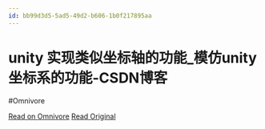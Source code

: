 ```yaml
---
id: bb99d3d5-5ad5-49d2-b606-1b0f217895aa
---
```


# unity 实现类似坐标轴的功能_模仿unity坐标系的功能-CSDN博客
#Omnivore

[Read on Omnivore](https://omnivore.app/me/unity-unity-csdn-18fa89db47f)
[Read Original](https://blog.csdn.net/WantFK/article/details/134537253?depth_1-utm_source=distribute.pc_relevant.none-task-blog-2%257Edefault%257EBlogCommendFromBaidu%257ERate-8-134537253-blog-81169500.235%255Ev43%255Epc_blog_bottom_relevance_base4&spm=1001.2101.3001.6650.8)

